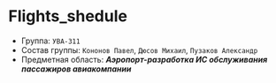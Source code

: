 # Flights_shedule
- Группа: `УВА-311`
- Состав группы: `Кононов Павел`, `Дюсов Михаил`, `Пузаков Александр`
- Предметная область: ***Аэропорт-разработка ИС обслуживания пассажиров авиакомпании***
